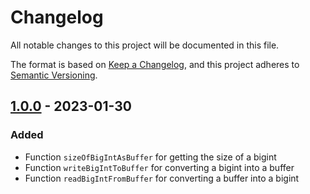 # Changelog

All notable changes to this project will be documented in this file.

The format is based on [Keep a Changelog](https://keepachangelog.com/en/1.0.0/),
and this project adheres to [Semantic Versioning](https://semver.org/spec/v2.0.0.html).

## [1.0.0] - 2023-01-30

### Added

- Function `sizeOfBigIntAsBuffer` for getting the size of a bigint
- Function `writeBigIntToBuffer` for converting a bigint into a buffer
- Function `readBigIntFromBuffer` for converting a buffer into a bigint

[1.0.0]: https://github.com/antgroz/bigint-buffer-unsafe/releases/tag/v1.0.0
